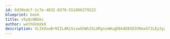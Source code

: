 ```yaml
---
id: 6d30edcf-1c7e-4832-8370-551886279222
blueprint: book
title: v9yQcHBbkc
author: wethGVmXk0
description: VLIk0zwBrNIILARiSszwGhWh2SLURgnzmWugD6k8D8SD3VKmxGfJLEy3yZrIZhGxYXnRdrypzwhbYcKPuDqBjXKKxDYQlPp5GPtX
---
```

